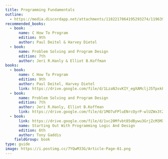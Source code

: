 ```yaml
---
title: Programming Fundamentals
outline:
  - https://media.discordapp.net/attachments/1182217064195293274/1196398885145428051/programming_fundamentals.webp?ex=65b77c4a&is=65a5074a&hm=24060e557593e20d7cbfb7183e34ed4de0fd1093f9b8f3fe795e53ed0c31bf67&=&format=webp
recommended_books:
  - book:
      name: C How To Program
      edition: 9th
      author: Paul Deitel & Harvey Dietel
  - book:
      name: Problem Solving and Program Design
      edition: 7th
      author: Jeri R.Hanly & Elliot B.Koffman
books:
  - book:
      name: C How To Program
      edition: 9th
      author: Paul Deitel, Harvey Dietel
      link: https://drive.google.com/file/d/1LzaNJsvKIY_egXAMcljJ5TpxkP-L-G-g/view
  - book:
      name: Problem Solving and Program Design
      edition: 7th
      author: Jeri R.Hanly, Elliot B.Koffman
      link: https://drive.google.com/file/d/1MO7uFPluENrcOyrP-wlUZWx3t26JZPsA/view
  - book:
      link: https://drive.google.com/file/d/1vc20Mfvbt85dBywu3GrjZcM3MXMbeRHe/view?usp=sharing
      name: Starting Out With Programming Logic And Design
      edition: 6th
      author: Tony Gaddis
    fieldGroup: book
type: guide
image: https://i.postimg.cc/7YQwM33G/Article-Page-61.png
---
```

